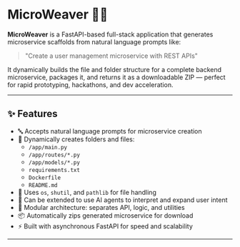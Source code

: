 # MicroWeaver 🧵🚀

**MicroWeaver** is a FastAPI-based full-stack application that generates microservice scaffolds from natural language prompts like:

> "Create a user management microservice with REST APIs"

It dynamically builds the file and folder structure for a complete backend microservice, packages it, and returns it as a downloadable ZIP — perfect for rapid prototyping, hackathons, and dev acceleration.

---

## ✨ Features

- 🔤 Accepts natural language prompts for microservice creation
- 📁 Dynamically creates folders and files:
  - `/app/main.py`
  - `/app/routes/*.py`
  - `/app/models/*.py`
  - `requirements.txt`
  - `Dockerfile`
  - `README.md`
- 🔧 Uses `os`, `shutil`, and `pathlib` for file handling
- 🧠 Can be extended to use AI agents to interpret and expand user intent
- 🧵 Modular architecture: separates API, logic, and utilities
- 📦 Automatically zips generated microservice for download
- ⚡ Built with asynchronous FastAPI for speed and scalability

---